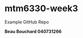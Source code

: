 # mtm6330-week3
Example GitHub Repo

**Beau Bouchard 040731266**

<replace this with your student name and section number>
